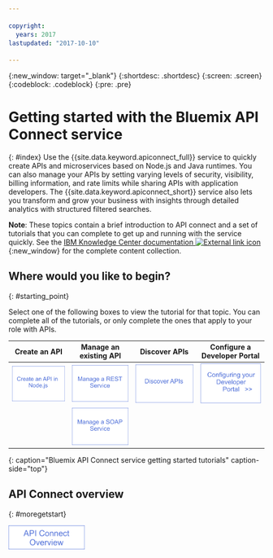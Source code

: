 ```yaml
---

copyright:
  years: 2017
lastupdated: "2017-10-10"

---
```



{:new_window: target="_blank"}
{:shortdesc: .shortdesc}
{:screen: .screen}
{:codeblock: .codeblock}
{:pre: .pre}

# Getting started with the Bluemix API Connect service
{: #index}
Use the {{site.data.keyword.apiconnect_full}} service to
quickly create APIs and microservices based on Node.js and Java runtimes. You can also manage your APIs by setting varying levels of security, visibility, billing information, and rate limits while sharing APIs with application developers. The {{site.data.keyword.apiconnect_short}} service also lets you transform and grow your business with insights through detailed analytics with structured filtered searches.

**Note**: These topics contain a brief introduction to API connect and a set of tutorials that you can complete to get up and running with the service quickly. See the [IBM Knowledge Center documentation ![External link icon](../../icons/launch-glyph.svg "External link icon")](https://www.ibm.com/support/knowledgecenter/SSFS6T/mapfiles/getting_started_bluemix.html){:new_window} for the complete content collection.

## Where would you like to begin?
{: #starting_point}

Select one of the following boxes to view the tutorial for that topic.  You can complete all of the tutorials, or only complete the ones that apply to your role with APIs.

| Create an API | Manage an existing API | Discover APIs | Configure a Developer Portal | 
|---------------|------------------------|---------------|-----------------|
| <a href="tutorials/tut_create_api_node.html"> <img src="/images/art_create_api_node.png" width="200" alt="Creating am API with Node.js" /></a> | <a href="tutorials/tut_rest_landing.html"> <img src="/images/art_manage_rest_service.png" width="200" alt="Manage a REST service" /></a> | <a href="tutorials/tut_discover_apis.html"> <img src="/images/art_discover_apis.png" width="200" alt="Discovering APIs" /></a> | <a href="tutorials/tut_config_dev_portal.html"> <img src="/images/art_configure_dev_portal.png" width="200" alt="Configuring your Developer Portal" /></a> | 
| | <a href="tutorials/tut_manage_soap_api.html"> <img src="/images/art_manage_soap_service.png" width="200" alt="Manage a SOAP service" /></a> | | |
{: caption="Bluemix API Connect service getting started tutorials" caption-side="top"}

## API Connect overview
{: #moregetstart}

<a href="apic_overview.html"> <img src="/images/art_apic_overview.png" width="150" alt="Link to overview materials for API Connect."></a>




